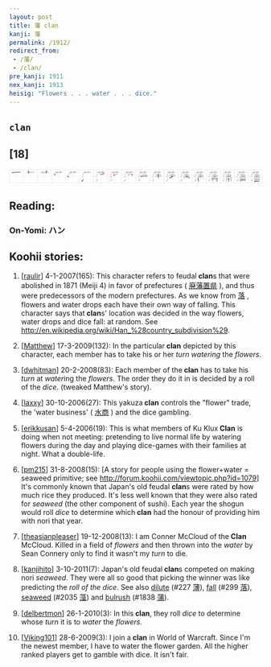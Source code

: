 ```yaml
---
layout: post
title: 藩 clan
kanji: 藩
permalink: /1912/
redirect_from:
 - /藩/
 - /clan/
pre_kanji: 1911
nex_kanji: 1913
heisig: "Flowers . . . water . . . dice."
---
```


## `clan`

## [18]

<div class="stroke"><img src="../images/E897A9.png" /></div>

## Reading:

### On-Yomi: ハン

## Koohii stories:

1) [<a href="http://kanji.koohii.com/profile/raulir">raulir</a>] 4-1-2007(165): This character refers to feudal<strong> clan</strong>s that were abolished in 1871 (Meiji 4) in favor of prefectures (  <a href="http://jisho.org/kanji/details/廃藩置県">廃藩置県</a>  ), and thus were predecessors of the modern prefectures. As we know from   <a href="http://jisho.org/kanji/details/落">落</a>  , flowers and water drops each have their own way of falling. This character says that<strong> clan</strong>s&#039; location was decided in the way flowers, water drops and dice fall: at random. See <a href="http://en.wikipedia.org/wiki/Han_%28country_subdivision%29">http://en.wikipedia.org/wiki/Han_%28country_subdivision%29</a>. 

2) [<a href="http://kanji.koohii.com/profile/Matthew">Matthew</a>] 17-3-2009(132): In the particular<strong> clan</strong> depicted by this character, each member has to take his or her <em>turn</em> <em>watering</em> the <em>flowers</em>. 

3) [<a href="http://kanji.koohii.com/profile/dwhitman">dwhitman</a>] 20-2-2008(83): Each member of the<strong> clan</strong> has to take his <em>turn</em> at <em>water</em>ing the <em>flowers</em>. The order they do it in is decided by a roll of the <em>dice</em>. (tweaked Matthew&#039;s story). 

4) [<a href="http://kanji.koohii.com/profile/laxxy">laxxy</a>] 30-10-2006(27): This yakuza<strong> clan</strong> controls the &quot;flower&quot; trade, the &#039;water business&#039; (  <a href="http://jisho.org/kanji/details/水商">水商</a>  ) and the dice gambling. 

5) [<a href="http://kanji.koohii.com/profile/erikkusan">erikkusan</a>] 5-4-2006(19): This is what members of Ku Klux<strong> Clan</strong> is doing when not meeting: pretending to live normal life by watering flowers during the day and playing dice-games with their families at night. What a double-life. 

6) [<a href="http://kanji.koohii.com/profile/pm215">pm215</a>] 31-8-2008(15): [A story for people using the flower+water = seaweed primitive; see <a href="http://forum.koohii.com/viewtopic.php?id=1079">http://forum.koohii.com/viewtopic.php?id=1079</a>] It&#039;s commonly known that Japan&#039;s old feudal <strong>clan</strong>s were rated by how much rice they produced. It&#039;s less well known that they were also rated for <em>seaweed</em> (the other component of sushi). Each year the shogun would roll <em>dice</em> to determine which<strong> clan</strong> had the honour of providing him with nori that year. 

7) [<a href="http://kanji.koohii.com/profile/theasianpleaser">theasianpleaser</a>] 19-12-2008(13): I am Conner McCloud of the<strong> Clan</strong> McCloud. Killed in a field of <em>flowers</em> and then thrown into the <em>water</em> by Sean Connery only to find it wasn&#039;t my <em>turn</em> to die. 

8) [<a href="http://kanji.koohii.com/profile/kanjihito">kanjihito</a>] 3-10-2011(7): Japan&#039;s old feudal<strong> clan</strong>s competed on making nori <em>seaweed</em>. They were all so good that picking the winner was like predicting the <em>roll of the dice</em>. See also <a href="../227">dilute</a> <span class="index">(#227 <a href="http://jisho.org/kanji/details/薄">薄</a>)</span>, <a href="../299">fall</a> <span class="index">(#299 <a href="http://jisho.org/kanji/details/落">落</a>)</span>, <a href="../2035">seaweed</a> <span class="index">(#2035 <a href="http://jisho.org/kanji/details/藻">藻</a>)</span> and <a href="../1838">bulrush</a> <span class="index">(#1838 <a href="http://jisho.org/kanji/details/蒲">蒲</a>)</span>. 

9) [<a href="http://kanji.koohii.com/profile/delbertmon">delbertmon</a>] 26-1-2010(3): In this<strong> clan</strong>, they roll <em>dice</em> to determine whose <em>turn</em> it is to <em>water</em> the <em>flowers</em>. 

10) [<a href="http://kanji.koohii.com/profile/Viking101">Viking101</a>] 28-6-2009(3): I join a<strong> clan</strong> in World of Warcraft. Since I&#039;m the newest member, I have to water the flower garden. All the higher ranked players get to gamble with dice. It isn&#039;t fair. 
